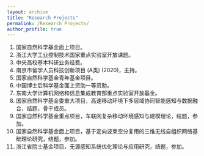 ```yaml
---
layout: archive
title: "Research Projects"
permalink: /Research Projects/
author_profile: true
---
```


1. 国家自然科学基金面上项目。<br>
2. 浙江大学工业控制技术国家重点实验室开放课题。<br>
3. 中央高校基本科研业务经费。<br>
4. 南京市留学人员科技创新项目 (A类) (2020)，主持。<br>
5. 国家自然科学基金青年基金项目。<br>
6. 中国博士后科学基金面上资助一等资助。
7. 东南大学计算机网络和信息集成教育部重点实验室开放基金。<br>
8. 国家自然科学基金委重大项目，高速移动环境下多层域协同智能感知与数据融合，结题，骨干成员。<br>
9. 国家自然科学基金重点项目，车联网复杂移动环境感知与建模理论，结题，参加。<br>
10. 国家自然科学基金面上项目，基于定向波束空分复用的三维无线自组织网络基础理论研究，结题，参加。<br>
11. 浙江省院士基金项目，无源感知系统优化理论与应用研究，结题，参加。<br>
